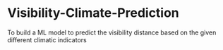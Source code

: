 # Visibility-Climate-Prediction
To build a ML model to predict the visibility distance based on the given different climatic indicators

